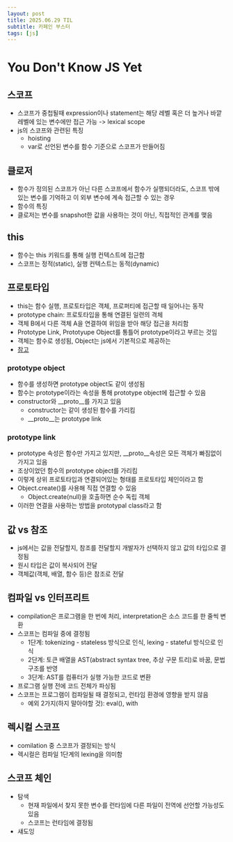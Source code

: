 ```yaml
---
layout: post
title: 2025.06.29 TIL
subtitle: 카페인 부스터
tags: [js]
---
```


# You Don't Know JS Yet

## 스코프

- 스코프가 중첩될때 expression이나 statement는 해당 레벨 혹은 더 높거나 바깥 레벨에 있는 변수에만 접근 가능 -> lexical scope
- js의 스코프와 관련된 특징
  - hoisting
  - var로 선언된 변수를 함수 기준으로 스코프가 만들어짐

## 클로저

- 함수가 정의된 스코프가 아닌 다른 스코프에서 함수가 실행되더라도, 스코프 밖에 있는 변수를 기억하고 이 외부 변수에 계속 접근할 수 있는 경우
- 함수의 특징
- 클로저는 변수를 snapshot한 값을 사용하는 것이 아닌, 직접적인 관계를 맺음

## this

- 함수는 this 키워드를 통해 실행 컨텍스트에 접근함
- 스코프는 정적(static), 실행 컨텍스트는 동적(dynamic)

## 프로토타입

- this는 함수 실행, 프로토타입은 객체, 프로퍼티에 접근할 때 일어나는 동작
- prototype chain: 프로토타입을 통해 연결된 일련의 격체
- 객체 B에서 다른 객체 A을 연결하여 위임을 받아 해당 접근을 처리함
- Prototype Link, Prototyupe Object를 통틀어 prototype이라고 부르는 것임
- 객체는 함수로 생성됨, Object는 js에서 기본적으로 제공하는
- [참고](https://medium.com/@bluesh55/javascript-prototype-%EC%9D%B4%ED%95%B4%ED%95%98%EA%B8%B0-f8e67c286b67)

### prototype object

- 함수를 생성하면 prototype object도 같이 생성됨
- 함수는 prototype이라는 속성을 통해 prototype object에 접근할 수 있음
- constructor와 __proto__를 가지고 있음
  - constructor는 같이 생성된 함수를 가리킴
  - __proto__는 prototype link

### prototype link

- prototype 속성은 함수만 가지고 있지만, __proto__속성은 모든 객체가 빠짐없이 가지고 있음
- 조상이었던 함수의 prototype object를 가리킴
- 이렇게 상위 프로토타입과 연결되어있는 형태를 프로토타입 체인이라고 함
- Object.create()를 사용해 직접 연결할 수 있음
  - Object.create(null)을 호출하면 순수 독립 객체
- 이러한 연결을 사용하는 방법을 prototypal class라고 함

## 값 vs 참조

- js에서는 값을 전달할지, 참조를 전달할지 개발자가 선택하지 않고 값의 타입으로 결정됨
- 원시 타입은 값이 복사되어 전달
- 객체값(객체, 배열, 함수 등)은 참조로 전달

## 컴파일 vs 인터프리트

- compilation은 프로그램을 한 번에 처리, interpretation은 소스 코드를 한 줄씩 변환
- 스코프는 컴파일 중에 결정됨
  - 1단계: tokenizing - stateless 방식으로 인식, lexing - stateful 방식으로 인식
  - 2단계: 토큰 배열을 AST(abstract syntax tree, 추상 구문 트리)로 바꿈, 문법 구조를 반영
  - 3단계: AST를 컴퓨터가 실행 가능한 코드로 변환
- 프로그램 실행 전에 코드 전체가 파싱됨
- 스코프는 프로그램이 컴파일될 때 결정되고, 런타임 환경에 영향을 받지 않음
  - 예외 2가지(하지 말아야할 것): eval(), with

## 렉시컬 스코프

- comilation 중 스코프가 결정되는 방식
- 렉시컬은 컴파일 1단계의 lexing을 의미함


## 스코프 체인

- 탐색
  - 현재 파일에서 찾지 못한 변수를 런타임에 다른 파일이 전역에 선언할 가능성도 있음
  - 스코프는 런타임에 결정됨
- 섀도잉